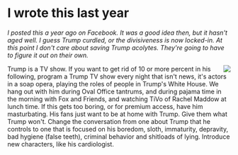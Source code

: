 # I wrote this last year
<i>I posted this a year ago on Facebook. It was a good idea then, but it hasn't aged well. I guess Trump curdled, or the divisiveness is now locked-in. At this point I don't care about saving Trump acolytes. They're going to have to figure it out on their own. </i>

<img src="http://scripting.com/images/2020/02/29/repubs.png" border="0" align="right">Trump is a TV show. If you want to get rid of 10 or more percent in his following, program a Trump TV show every night that isn't news, it's actors in a soap opera, playing the roles of people in Trump's White House. We hang out with him during Oval Office tantrums, and during pajama time in the morning with Fox and Friends, and watching TiVo of Rachel Maddow at lunch time. If this gets too boring, or for premium access, have him masturbating. His fans just want to be at home with Trump. Give them what Trump won't. Change the conversation from one about Trump that he controls to one that is focused on his boredom, sloth, immaturity, depravity, bad hygiene (false teeth), criminal behavior and shitloads of lying. Introduce new characters, like his cardiologist.

